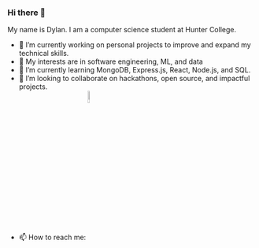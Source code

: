 ### Hi there 👋

<p>
  My name is Dylan. I am a computer science student at Hunter College.
</p>
<ul>
  <li>🔭 I’m currently working on personal projects to improve and expand my technical skills.</li>
  <li>🤔 My interests are in software engineering, ML, and data</li>
  <li>🌱 I’m currently learning MongoDB, Express.js, React, Node.js, and SQL.</li>
  <li>👯 I’m looking to collaborate on hackathons, open source, and impactful projects.</li>
  <li>
    📫 How to reach me:
    <a href="https://www.linkedin.com/in/dylan-dominguez-sulca/" target="_blank">
      <img src="https://github.com/dylandgz/dylandgz/assets/70587488/38f179b8-c208-45f6-893b-e4d11b6333ee" alt="LinkedIn Logo" style="width: 8%; vertical-align: bottom;">
    </a>
  </li>
</ul>




<!--
**dylandgz/dylandgz** is a ✨ _special_ ✨ repository because its `README.md` (this file) appears on your GitHub profile.

Here are some ideas to get you started:

- 🔭 I’m currently working on ...
- 🌱 I’m currently learning ...
- 👯 I’m looking to collaborate on ...
- 🤔 I’m looking for help with ...
- 💬 Ask me about ...
- 📫 How to reach me: ...
- 😄 Pronouns: ...
- ⚡ Fun fact: ...
-->
